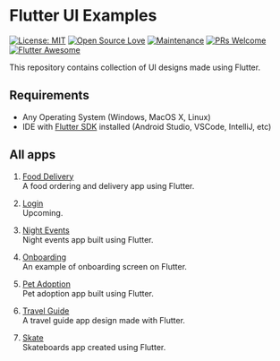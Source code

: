 # Flutter UI Examples

[![License: MIT](https://img.shields.io/badge/License-MIT-yellow.svg)](https://opensource.org/licenses/MIT) [![Open Source Love](https://badges.frapsoft.com/os/v1/open-source.svg?v=102)](https://opensource.org/licenses/MIT) [![Maintenance](https://img.shields.io/badge/Maintained%3F-yes-green.svg)](https://GitHub.com/Naereen/StrapDown.js/graphs/commit-activity) [![PRs Welcome](https://img.shields.io/badge/PRs-welcome-brightgreen.svg?style=flat-square)](http://makeapullrequest.com) [![Flutter Awesome](https://img.shields.io/badge/Awesome-Flutter-blue.svg?longCache=true&style=flat-square)](https://github.com/Solido/awesome-flutter)

This repository contains collection of UI designs made using Flutter.

##  Requirements

- Any Operating System (Windows, MacOS X, Linux)
- IDE with [Flutter SDK](https://flutter.dev/docs/get-started/install) installed (Android Studio, VSCode, IntelliJ, etc)

## All apps

1. [Food Delivery](https://github.com/vcjpierre/flutter-ui-collection/tree/master/flutter_food_delivery)<br>
    A food ordering and delivery app using Flutter.

2. [Login](https://github.com/vcjpierre/flutter-ui-collection/)<br>
    Upcoming.

3. [Night Events](https://github.com/vcjpierre/flutter-ui-collection/tree/master/flutter_night_event)<br>
    Night events app built using Flutter.

4. [Onboarding](https://github.com/vcjpierre/flutter-ui-collection/tree/master/flutter_onboarding)<br>
    An example of onboarding screen on Flutter.

5. [Pet Adoption](https://github.com/vcjpierre/flutter-ui-collection/tree/master/flutter_pet_adoption)<br>
    Pet adoption app built using Flutter.

6. [Travel Guide](https://github.com/vcjpierre/flutter-ui-collection/tree/master/flutter_travel_guide)<br>
    A travel guide app design made with Flutter.

7. [Skate](https://github.com/vcjpierre/flutter-ui-collection/tree/master/flutter_skate)<br>
    Skateboards app created using Flutter.

